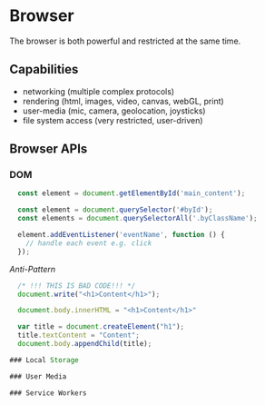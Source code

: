 # Browser

The browser is both powerful and restricted at the same time.

## Capabilities
- networking (multiple complex protocols)
- rendering (html, images, video, canvas, webGL, print)
- user-media (mic, camera, geolocation, joysticks)
- file system access (very restricted, user-driven)

## Browser APIs

### DOM

```javascript
  const element = document.getElementById('main_content');
```

```javascript
  const element = document.querySelector('#byId');
  const elements = document.querySelectorAll('.byClassName');
```

```javascript
  element.addEventListener('eventName', function () {
    // handle each event e.g. click
  });
```

*Anti-Pattern*
```javascript
  /* !!! THIS IS BAD CODE!!! */
  document.write("<h1>Content</h1>");
```

```javascript
  document.body.innerHTML = "<h1>Content</h1>"
```

```javascript
  var title = document.createElement("h1");
  title.textContent = "Content";
  document.body.appendChild(title);

### Local Storage

### User Media

### Service Workers
